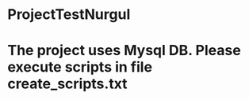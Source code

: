 # ProjectTestNurgul
# The project uses Mysql DB. Please execute scripts in file create_scripts.txt 
